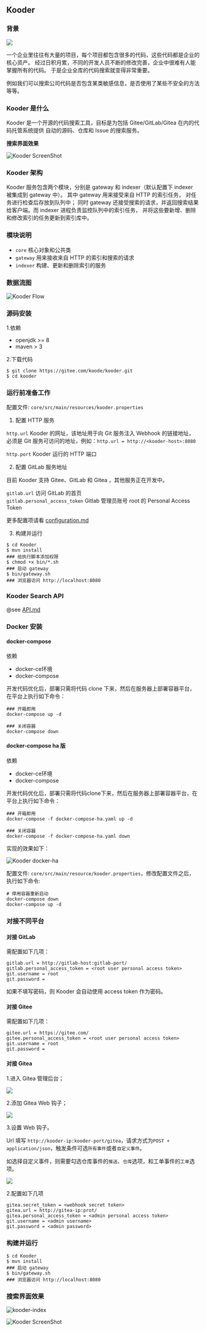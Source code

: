 ## Kooder

### 背景
![](./docs/img/kooder_logo.png)

一个企业里往往有大量的项目，每个项目都包含很多的代码，这些代码都是企业的核心资产。
经过日积月累，不同的开发人员不断的修改完善，企业中很难有人能掌握所有的代码。
于是企业全库的代码搜索就变得非常重要。

例如我们可以搜索公司代码是否包含某类敏感信息，是否使用了某些不安全的方法等等。

### Kooder 是什么

Kooder 是一个开源的代码搜索工具，目标是为包括 Gitee/GitLab/Gitea 在内的代码托管系统提供
自动的源码、仓库和 Issue 的搜索服务。

**搜索界面效果**

![Kooder ScreenShot](docs/img/screenshot.png)

### Kooder 架构

Kooder 服务包含两个模块，分别是 gateway 和 indexer（默认配置下 indexer 被集成到 gateway 中）。
其中 gateway 用来接受来自 HTTP 的索引任务， 对任务进行检查后存放到队列中；
同时 gateway 还接受搜索的请求，并返回搜索结果给客户端。而 indexer 进程负责监控队列中的索引任务，
并将这些要新增、删除和修改索引的任务更新到索引库中。

### 模块说明

* `core`    核心对象和公共类
* `gateway` 用来接收来自 HTTP 的索引和搜索的请求
* `indexer` 构建、更新和删除索引的服务

### 数据流图

![Kooder Flow](docs/img/gsearch-flow.png)

### 源码安装

1.依赖

* openjdk >= 8
* maven > 3

2.下载代码

```
$ git clone https://gitee.com/koode/kooder.git
$ cd kooder
```

### 运行前准备工作

配置文件: `core/src/main/resources/kooder.properties`

1. 配置 HTTP 服务

`http.url` Kooder 的网址，该地址用于向 Git 服务注入 Webhook 的链接地址，
必须是 Git 服务可访问的地址，例如：`http.url = http://<kooder-host>:8080`

`http.port`  Kooder 运行的 HTTP 端口

2. 配置 GitLab 服务地址

目前 Kooder 支持 Gitee、GitLab 和 Gitea ，其他服务正在开发中。

`gitlab.url`  访问 GitLab 的首页  
`gitlab.personal_access_token`  Gitlab 管理员账号 root 的 Personal Access Token

更多配置项请看 [configuration.md](docs/configuration.md)

3. 构建并运行

```
$ cd Kooder
$ mvn install
### 给执行脚本添加权限
$ chmod +x bin/*.sh
### 启动 gateway
$ bin/gateway.sh
### 浏览器访问 http://localhost:8080
```

### Kooder Search API

@see [API.md](docs/API.md)

### Docker 安装

#### docker-compose
依赖
* docker-ce环境
* docker-compose

开发代码优化后，部署只需将代码 clone 下来，然后在服务器上部署容器平台，在平台上执行如下命令：
```
### 开箱即用
docker-compose up -d 

### 关闭容器
docker-compose down
```



#### docker-compose ha 版
依赖
* docker-ce环境
* docker-compose

开发代码优化后，部署只需将代码clone下来，然后在服务器上部署容器平台，在平台上执行如下命令：
```
### 开箱即用
docker-compose -f docker-compose-ha.yaml up -d

### 关闭容器
docker-compose -f docker-compose-ha.yaml down
```


实现的效果如下：

![Kooder docker-ha](docs/img/docker-ha-kooder.png)


配置文件: `core/src/main/resource/kooder.properties`，修改配置文件之后，执行如下命令:

```
# 停用容器重新启动
docker-compose down
docker-compose up -d
```

### 对接不同平台

#### 对接 GitLab

需配置如下几项：

```
gitlab.url = http://gitlab-host:gitlab-port/  
gitlab.personal_access_token = <root user personal access token>  
git.username = root  
git.password =  
```

如果不填写密码，则 Kooder 会自动使用 access token 作为密码。

#### 对接 Gitee

需配置如下几项：

```
gitee.url = https://gitee.com/  
gitee.personal_access_token = <root user personal access token>  
git.username = root  
git.password =  
```

#### 对接 Gitea

1.进入 Gitea 管理后台；

![](./docs/img/gitea_webhook.png)

2.添加 Gitea Web 钩子；

![](./docs/img/gitea_webhook_select.png)

3.设置 Web 钩子。

Url 填写 `http://kooder-ip:kooder-port/gitea`，请求方式为`POST + application/json`，触发条件可选`所有事件`或者`自定义事件`。

如选择自定义事件，则需要勾选仓库事件的`推送`、`仓库`选项，和工单事件的`工单`选项。

![](./docs/img/gitea_webhook_setting.png)


2.配置如下几项

```
gitea.secret_token = <webhook secret token>
gitea.url = http://gitea-ip:prot/
gitea.personal_access_token = <admin personal access token>
git.username = <admin username>
git.password = <admin password>
```


### 构建并运行

```
$ cd Kooder
$ mvn install
### 启动 gateway
$ bin/gateway.sh
### 浏览器访问 http://localhost:8080
```


### 搜索界面效果
![kooder-index](docs/img/kooder-index.png)

![Kooder ScreenShot](docs/img/screenshot.png)

